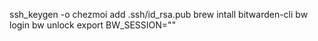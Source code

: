ssh_keygen -o
chezmoi add .ssh/id_rsa.pub
brew intall bitwarden-cli
bw login <email>
bw unlock
export BW_SESSION="<sessionid>"

